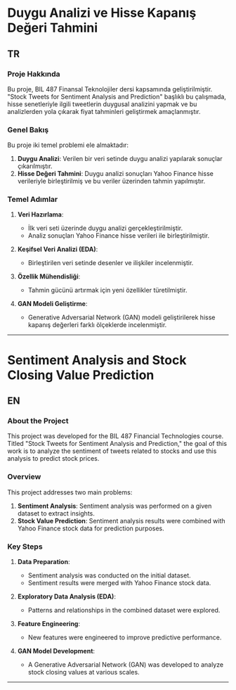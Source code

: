 # Duygu Analizi ve Hisse Kapanış Değeri Tahmini

## TR

### Proje Hakkında
Bu proje, BIL 487 Finansal Teknolojiler dersi kapsamında geliştirilmiştir. "Stock Tweets for Sentiment Analysis and Prediction" başlıklı bu çalışmada, hisse senetleriyle ilgili tweetlerin duygusal analizini yapmak ve bu analizlerden yola çıkarak fiyat tahminleri geliştirmek amaçlanmıştır.

### Genel Bakış
Bu proje iki temel problemi ele almaktadır:
1. **Duygu Analizi**: Verilen bir veri setinde duygu analizi yapılarak sonuçlar çıkarılmıştır.
2. **Hisse Değeri Tahmini**: Duygu analizi sonuçları Yahoo Finance hisse verileriyle birleştirilmiş ve bu veriler üzerinden tahmin yapılmıştır.

### Temel Adımlar
1. **Veri Hazırlama**:
   - İlk veri seti üzerinde duygu analizi gerçekleştirilmiştir.
   - Analiz sonuçları Yahoo Finance hisse verileri ile birleştirilmiştir.

2. **Keşifsel Veri Analizi (EDA)**:
   - Birleştirilen veri setinde desenler ve ilişkiler incelenmiştir.

3. **Özellik Mühendisliği**:
   - Tahmin gücünü artırmak için yeni özellikler türetilmiştir.

4. **GAN Modeli Geliştirme**:
   - Generative Adversarial Network (GAN) modeli geliştirilerek hisse kapanış değerleri farklı ölçeklerde incelenmiştir.


---

# Sentiment Analysis and Stock Closing Value Prediction

## EN

### About the Project
This project was developed for the BIL 487 Financial Technologies course. Titled "Stock Tweets for Sentiment Analysis and Prediction," the goal of this work is to analyze the sentiment of tweets related to stocks and use this analysis to predict stock prices.

### Overview
This project addresses two main problems:
1. **Sentiment Analysis**: Sentiment analysis was performed on a given dataset to extract insights.
2. **Stock Value Prediction**: Sentiment analysis results were combined with Yahoo Finance stock data for prediction purposes.

### Key Steps
1. **Data Preparation**:
   - Sentiment analysis was conducted on the initial dataset.
   - Sentiment results were merged with Yahoo Finance stock data.

2. **Exploratory Data Analysis (EDA)**:
   - Patterns and relationships in the combined dataset were explored.

3. **Feature Engineering**:
   - New features were engineered to improve predictive performance.

4. **GAN Model Development**:
   - A Generative Adversarial Network (GAN) was developed to analyze stock closing values at various scales.

---
